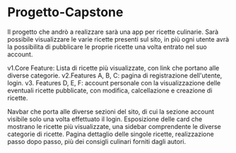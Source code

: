 # Progetto-Capstone
Il progetto che andrò a realizzare sarà una app per ricette culinarie. Sarà possibile visualizzare le varie ricette presenti sul sito, in più ogni utente avrà la possibilita di pubblicare le proprie ricette una volta entrato nel suo account.

v1.Core Feature: Lista di ricette più visualizzate, con link che portano alle diverse categorie.
v2.Features A, B, C: pagina di registrazione dell'utente, login.
v3. Features D, E, F: account personale con la visualizzazione delle eventuali ricette pubblicate, con modifica, calcellazione e creazione di ricette.

Navbar che porta alle diverse sezioni del sito, di cui la sezione account visibile solo una volta effettuato il login.
Esposizione delle card che mostrano le ricette più visualizzate, una sidebar comprendente le diverse categorie di ricette.
Pagina dettaglio delle singole ricette, realizzazione passo dopo passo, più dei consigli culinari forniti dagli autori. 
